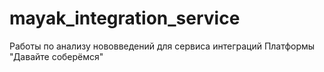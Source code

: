# mayak_integration_service
Работы по анализу нововведений для сервиса интеграций Платформы "Давайте соберёмся"
